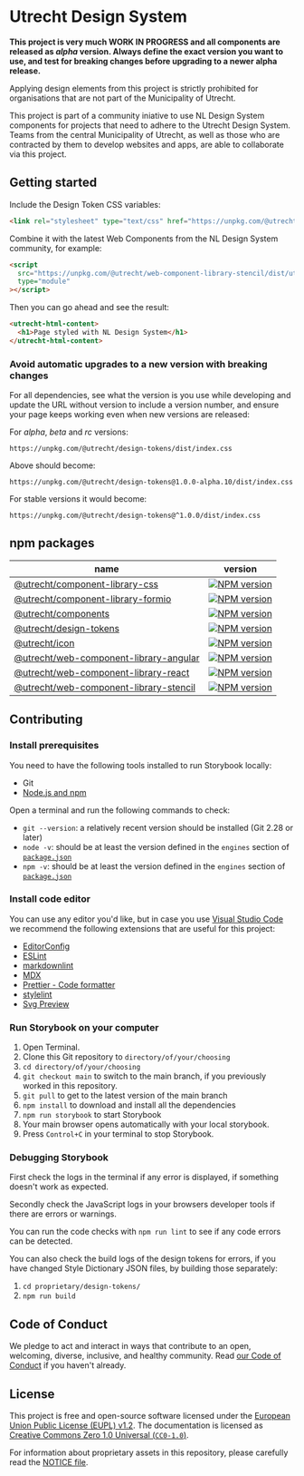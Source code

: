 <!-- @license CC0-1.0 -->

# Utrecht Design System

**This project is very much WORK IN PROGRESS and all components are released as _alpha_ version. Always define the exact version you want to use, and test for breaking changes before upgrading to a newer alpha release.**

Applying design elements from this project is strictly prohibited for organisations that are not part of the Municipality of Utrecht.

This project is part of a community iniative to use NL Design System components for projects that need to adhere to the Utrecht Design System. Teams from the central Municipality of Utrecht, as well as those who are contracted by them to develop websites and apps, are able to collaborate via this project.

## Getting started

Include the Design Token CSS variables:

```html
<link rel="stylesheet" type="text/css" href="https://unpkg.com/@utrecht/design-tokens/dist/index.css" />
```

Combine it with the latest Web Components from the NL Design System community, for example:

```html
<script
  src="https://unpkg.com/@utrecht/web-component-library-stencil/dist/utrecht/utrecht.esm.js"
  type="module"
></script>
```

Then you can go ahead and see the result:

```html
<utrecht-html-content>
  <h1>Page styled with NL Design System</h1>
</utrecht-html-content>
```

### Avoid automatic upgrades to a new version with breaking changes

For all dependencies, see what the version is you use while developing and update the URL without version to include a version number, and ensure your page keeps working even when new versions are released:

For _alpha_, _beta_ and _rc_ versions:

```text
https://unpkg.com/@utrecht/design-tokens/dist/index.css
```

Above should become:

```text
https://unpkg.com/@utrecht/design-tokens@1.0.0-alpha.10/dist/index.css
```

For stable versions it would become:

```text
https://unpkg.com/@utrecht/design-tokens@^1.0.0/dist/index.css
```

## npm packages

| name                                                                                                           | version                                                                                                                                                         |
| -------------------------------------------------------------------------------------------------------------- | --------------------------------------------------------------------------------------------------------------------------------------------------------------- |
| [@utrecht/component-library-css](https://www.npmjs.com/package/@utrecht/component-library-css)                 | [![NPM version](https://img.shields.io/npm/v/@utrecht/component-library-css.svg)](https://www.npmjs.com/package/@utrecht/component-library-css)                 |
| [@utrecht/component-library-formio](https://www.npmjs.com/package/@utrecht/component-library-formio)           | [![NPM version](https://img.shields.io/npm/v/@utrecht/component-library-formio.svg)](https://www.npmjs.com/package/@utrecht/component-library-formio)           |
| [@utrecht/components](https://www.npmjs.com/package/@utrecht/components)                                       | [![NPM version](https://img.shields.io/npm/v/@utrecht/components.svg)](https://www.npmjs.com/package/@utrecht/components)                                       |
| [@utrecht/design-tokens](https://www.npmjs.com/package/@utrecht/design-tokens)                                 | [![NPM version](https://img.shields.io/npm/v/@utrecht/design-tokens.svg)](https://www.npmjs.com/package/@utrecht/design-tokens)                                 |
| [@utrecht/icon](https://www.npmjs.com/package/@utrecht/icon)                                                   | [![NPM version](https://img.shields.io/npm/v/@utrecht/icon.svg)](https://www.npmjs.com/package/@utrecht/icon)                                                   |
| [@utrecht/web-component-library-angular](https://www.npmjs.com/package/@utrecht/web-component-library-angular) | [![NPM version](https://img.shields.io/npm/v/@utrecht/web-component-library-angular.svg)](https://www.npmjs.com/package/@utrecht/web-component-library-angular) |
| [@utrecht/web-component-library-react](https://www.npmjs.com/package/@utrecht/web-component-library-react)     | [![NPM version](https://img.shields.io/npm/v/@utrecht/web-component-library-react.svg)](https://www.npmjs.com/package/@utrecht/web-component-library-react)     |
| [@utrecht/web-component-library-stencil](https://www.npmjs.com/package/@utrecht/web-component-library-stencil) | [![NPM version](https://img.shields.io/npm/v/@utrecht/web-component-library-stencil.svg)](https://www.npmjs.com/package/@utrecht/web-component-library-stencil) |

## Contributing

### Install prerequisites

You need to have the following tools installed to run Storybook locally:

- Git
- [Node.js and npm](https://nodejs.org/en/)

Open a terminal and run the following commands to check:

- `git --version`: a relatively recent version should be installed (Git 2.28 or later)
- `node -v`: should be at least the version defined in the `engines` section of [`package.json`](./package.json)
- `npm -v`: should be at least the version defined in the `engines` section of [`package.json`](./package.json)

### Install code editor

You can use any editor you'd like, but in case you use [Visual Studio Code](https://code.visualstudio.com/) we recommend the following extensions that are useful for this project:

- [EditorConfig](https://marketplace.visualstudio.com/items?itemName=EditorConfig.EditorConfig)
- [ESLint](https://marketplace.visualstudio.com/items?itemName=dbaeumer.vscode-eslint)
- [markdownlint](https://marketplace.visualstudio.com/items?itemName=DavidAnson.vscode-markdownlint)
- [MDX](https://marketplace.visualstudio.com/items?itemName=silvenon.mdx)
- [Prettier - Code formatter](https://marketplace.visualstudio.com/items?itemName=esbenp.prettier-vscode)
- [stylelint](https://marketplace.visualstudio.com/items?itemName=stylelint.vscode-stylelint)
- [Svg Preview](https://marketplace.visualstudio.com/items?itemName=SimonSiefke.svg-preview)

### Run Storybook on your computer

1. Open Terminal.
2. Clone this Git repository to `directory/of/your/choosing`
3. `cd directory/of/your/choosing`
4. `git checkout main` to switch to the main branch, if you previously worked in this repository.
5. `git pull` to get to the latest version of the main branch
6. `npm install` to download and install all the dependencies
7. `npm run storybook` to start Storybook
8. Your main browser opens automatically with your local storybook.
9. Press `Control+C` in your terminal to stop Storybook.

### Debugging Storybook

First check the logs in the terminal if any error is displayed, if something doesn't work as expected.

Secondly check the JavaScript logs in your browsers developer tools if there are errors or warnings.

You can run the code checks with `npm run lint` to see if any code errors can be detected.

You can also check the build logs of the design tokens for errors, if you have changed Style Dictionary JSON files, by building those separately:

1. `cd proprietary/design-tokens/`
2. `npm run build`

## Code of Conduct

We pledge to act and interact in ways that contribute to an open, welcoming, diverse, inclusive, and healthy community. Read [our Code of Conduct](CODE_OF_CONDUCT.md) if you haven't already.

## License

This project is free and open-source software licensed under the [European Union Public License (EUPL) v1.2](LICENSE.md). The documentation is licensed as [Creative Commons Zero 1.0 Universal (`CC0-1.0`)](https://creativecommons.org/publicdomain/zero/1.0/legalcode).

For information about proprietary assets in this repository, please carefully read the [NOTICE file](NOTICE.md).
